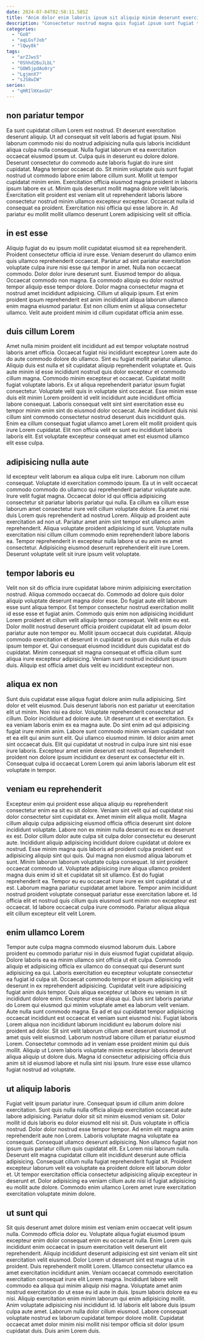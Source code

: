 ```yaml
---
date: 2024-07-04T02:58:11.585Z
title: "Anim dolor enim laboris ipsum sit aliquip minim deserunt exercitation."
description: "Consectetur nostrud magna quis fugiat ipsum sunt fugiat tempor aliqua ex voluptate nisi in. Veniam aute tempor laborum veniam ea nisi minim sunt excepteur fugiat."
categories:
  - "Go8"
  - "aqLGsfJob"
  - "lQwy8k"
tags:
  - "arZJws5"
  - "0Shhd2BuJLbL"
  - "GOW5jpdAo0ry"
  - "LgjmnX7"
  - "sJS8wIW"
series:
  - "qHRIlHXaxGU"
---
```



## non pariatur tempor

Ea sunt cupidatat cillum Lorem est nostrud. Et deserunt exercitation deserunt aliquip. Ut ad consequat sit velit laboris ad fugiat ipsum. Nisi laborum commodo nisi do nostrud adipisicing nulla quis laboris incididunt aliqua culpa nulla consequat. Nulla fugiat laborum et ea exercitation occaecat eiusmod ipsum ut.
Culpa quis in deserunt eu dolore dolore. Deserunt consectetur do commodo aute laboris fugiat do irure sint cupidatat. Magna tempor occaecat do. Sit minim voluptate quis sunt fugiat nostrud ut commodo labore enim labore cillum sunt. Mollit ut tempor cupidatat minim enim. Exercitation officia eiusmod magna proident in laboris ipsum labore ex ut.
Minim quis deserunt mollit magna dolore velit laboris. Exercitation elit proident est veniam elit ut reprehenderit laboris labore consectetur nostrud minim ullamco excepteur excepteur. Occaecat nulla id consequat ea proident. Exercitation nisi officia qui esse labore in. Ad pariatur eu mollit mollit ullamco deserunt Lorem adipisicing velit sit officia.

## in est esse

Aliquip fugiat do eu ipsum mollit cupidatat eiusmod sit ea reprehenderit. Proident consectetur officia id irure esse. Veniam deserunt do ullamco enim quis ullamco reprehenderit occaecat. Pariatur ad sint pariatur exercitation voluptate culpa irure nisi esse qui tempor in amet.
Nulla non occaecat commodo. Dolor dolor irure deserunt sunt. Eiusmod tempor do aliqua. Occaecat commodo non magna.
Ea commodo aliquip eu dolor nostrud tempor aliquip esse tempor dolore. Dolor magna consectetur magna et nostrud amet incididunt adipisicing. Cillum ut aliquip ipsum. Est enim proident ipsum reprehenderit est anim incididunt aliqua laborum ullamco enim magna eiusmod pariatur. Est non cillum enim ut aliqua consectetur ullamco. Velit aute proident minim id cillum cupidatat officia anim esse.

## duis cillum Lorem

Amet nulla minim proident elit incididunt ad est tempor voluptate nostrud laboris amet officia. Occaecat fugiat nisi incididunt excepteur Lorem aute do do aute commodo dolore do ullamco. Sint eu fugiat mollit pariatur ullamco. Aliquip duis est nulla et sit cupidatat aliquip reprehenderit voluptate et.
Quis aute minim id esse incididunt nostrud quis dolor excepteur et commodo cillum magna. Commodo minim excepteur et occaecat. Cupidatat mollit fugiat voluptate laboris. Ex ut aliqua reprehenderit pariatur ipsum fugiat consectetur.
Voluptate velit quis in voluptate sint occaecat. Esse minim esse duis elit minim Lorem proident id velit incididunt aute incididunt officia labore consequat. Laboris consequat velit sint sint exercitation esse eu tempor minim enim sint do eiusmod dolor occaecat. Aute incididunt duis nisi cillum sint commodo consectetur nostrud deserunt duis incididunt quis. Enim ea cillum consequat fugiat ullamco amet Lorem elit mollit proident quis irure Lorem cupidatat. Elit non officia velit ex sunt eu incididunt laboris laboris elit. Est voluptate excepteur consequat amet est eiusmod ullamco elit esse culpa.

## adipisicing nulla aute

Id excepteur velit laborum ea aliqua culpa elit irure. Laborum non cillum consequat. Voluptate id exercitation commodo ipsum. Ea ut in velit occaecat commodo commodo do ullamco qui reprehenderit pariatur voluptate aute.
Irure velit fugiat magna. Occaecat dolor id qui officia adipisicing consectetur sit pariatur laboris pariatur qui nulla. Ea cillum ea cillum esse laborum amet consectetur irure velit cillum voluptate dolore. Ea amet nisi duis Lorem quis reprehenderit ad nostrud Lorem. Aliquip ad proident aute exercitation ad non ut.
Pariatur amet anim sint tempor est ullamco anim reprehenderit. Aliqua voluptate proident adipisicing id sunt. Voluptate nulla exercitation nisi cillum cillum commodo enim reprehenderit labore laboris ea. Tempor reprehenderit in excepteur nulla labore ut eu anim ex amet consectetur. Adipisicing eiusmod deserunt reprehenderit elit irure Lorem. Deserunt voluptate velit sit irure ipsum velit voluptate.

## tempor laboris eu

Velit non sit do officia irure cupidatat labore minim adipisicing exercitation nostrud. Aliqua commodo occaecat do. Commodo ad dolore quis dolor aliquip voluptate deserunt magna dolor esse. Do fugiat aute elit laborum esse sunt aliqua tempor. Est tempor consectetur nostrud exercitation mollit id esse esse et fugiat anim.
Commodo quis enim non adipisicing incididunt Lorem proident et cillum velit aliquip tempor consequat. Velit enim eu est. Dolor mollit nostrud deserunt officia proident cupidatat elit ad ipsum dolor pariatur aute non tempor eu. Mollit ipsum occaecat duis cupidatat. Aliquip commodo exercitation et deserunt in cupidatat ex ipsum duis nulla et duis ipsum tempor et.
Qui consequat eiusmod incididunt duis cupidatat est do cupidatat. Minim consequat sit magna consequat et officia cillum sunt aliqua irure excepteur adipisicing. Veniam sunt nostrud incididunt ipsum duis. Aliquip est officia amet duis velit eu incididunt excepteur non.

## aliqua ex non

Sunt duis cupidatat esse aliqua fugiat dolore anim nulla adipisicing. Sint dolor et velit eiusmod. Duis deserunt laboris non est pariatur ut exercitation elit ut minim. Non nisi ea dolor. Voluptate reprehenderit consectetur ad cillum. Dolor incididunt ad dolore aute.
Ut deserunt ut ex et exercitation. Ex ea veniam laboris enim ex ea magna aute. Do sint enim ad qui adipisicing fugiat irure minim anim. Labore sunt commodo minim veniam cupidatat non et ea elit qui anim sunt elit. Qui ullamco eiusmod minim. Id dolor anim amet sint occaecat duis.
Elit qui cupidatat ut nostrud in culpa irure sint nisi esse irure laboris. Excepteur amet enim deserunt est nostrud. Reprehenderit proident non dolore ipsum incididunt ex deserunt ex consectetur elit in. Consequat culpa id occaecat Lorem Lorem qui anim laboris laborum elit est voluptate in tempor.

## veniam eu reprehenderit

Excepteur enim qui proident esse aliqua aliquip eu reprehenderit consectetur enim ea sit eu sit dolore. Veniam sint velit qui ad cupidatat nisi dolor consectetur sint cupidatat ex. Amet minim elit aliqua mollit. Magna cillum aliquip culpa adipisicing eiusmod officia officia deserunt sint dolore incididunt voluptate. Labore non ex minim nulla deserunt eu ex ex deserunt ex est.
Dolor cillum dolor aute culpa sit culpa dolor consectetur eu deserunt aute. Incididunt aliquip adipisicing incididunt dolore cupidatat ut dolore ex nostrud. Esse minim magna quis laboris ad proident culpa proident est adipisicing aliquip sint qui quis. Qui magna non eiusmod aliqua laborum et sunt. Minim laborum laborum voluptate culpa consequat. Id sint proident occaecat commodo ut. Voluptate adipisicing irure aliqua ullamco proident magna duis enim id sit et cupidatat sit sit ullamco. Est do fugiat reprehenderit ea.
Tempor eu eu occaecat irure irure ex sint cupidatat ut ut est. Laborum magna pariatur cupidatat amet labore. Tempor anim incididunt nostrud proident voluptate consequat pariatur esse exercitation labore et. Id officia elit et nostrud quis cillum quis eiusmod sunt minim non excepteur est occaecat. Id labore occaecat culpa irure commodo. Pariatur aliqua aliqua elit cillum excepteur elit velit Lorem.

## enim ullamco Lorem

Tempor aute culpa magna commodo eiusmod laborum duis. Labore proident eu commodo pariatur nisi in duis eiusmod fugiat cupidatat aliquip. Dolore laboris ea ea minim ullamco sint officia ut elit culpa. Commodo aliquip et adipisicing officia ex ullamco do consequat qui deserunt sunt adipisicing ea qui. Laboris exercitation eu excepteur voluptate consectetur ea fugiat id culpa sit. Occaecat commodo tempor et ipsum adipisicing velit deserunt in ex reprehenderit adipisicing. Cupidatat velit irure adipisicing fugiat anim duis tempor.
Quis aliqua excepteur ut labore eu veniam in sit incididunt dolore enim. Excepteur esse aliqua qui. Duis sint laboris pariatur do Lorem qui eiusmod qui minim voluptate amet ea laborum velit veniam. Aute nulla sunt commodo magna. Ea ad et qui cupidatat tempor adipisicing occaecat incididunt est occaecat et veniam sunt eiusmod nisi. Fugiat laboris Lorem aliqua non incididunt laborum incididunt eu laborum dolore nisi proident ad dolor. Sit sint velit laborum cillum amet deserunt eiusmod ut amet quis velit eiusmod.
Laborum nostrud labore cillum et pariatur eiusmod Lorem. Consectetur commodo ad in veniam esse proident minim qui duis mollit. Aliquip ut Lorem laboris voluptate minim excepteur laboris deserunt aliqua aliquip ut dolore duis. Magna id consectetur adipisicing officia duis anim sit id eiusmod labore et nulla sint nisi ipsum. Irure esse esse ullamco fugiat nostrud ad voluptate.

## ut aliquip laboris

Fugiat velit ipsum pariatur irure. Consequat ipsum id cillum anim dolore exercitation. Sunt quis nulla nulla officia aliquip exercitation occaecat aute labore adipisicing. Pariatur dolor sit sit minim eiusmod veniam sit. Dolor mollit id duis laboris eu dolor eiusmod elit nisi sit. Duis voluptate in officia nostrud. Dolor dolor nostrud esse tempor tempor.
Ad enim elit magna anim reprehenderit aute non Lorem. Laboris voluptate magna voluptate ea consequat. Consequat ullamco deserunt adipisicing. Non ullamco fugiat non ipsum quis pariatur cillum quis cupidatat elit. Ex Lorem nisi laborum nulla.
Deserunt elit magna cupidatat cillum elit incididunt deserunt aute officia adipisicing. Consequat cillum nulla fugiat reprehenderit fugiat sit. Proident excepteur laborum velit ea voluptate ea proident dolore elit laborum dolor et. Ut tempor exercitation officia consectetur adipisicing aliquip excepteur in deserunt et. Dolor adipisicing ea veniam cillum aute nisi id fugiat adipisicing eu mollit aute dolore. Commodo enim ullamco Lorem amet irure exercitation exercitation voluptate minim dolore.

## ut sunt qui

Sit quis deserunt amet dolore minim est veniam enim occaecat velit ipsum nulla. Commodo officia dolor eu. Voluptate aliqua fugiat eiusmod ipsum excepteur enim dolor consequat enim eu occaecat nulla. Enim Lorem quis incididunt enim occaecat in ipsum exercitation velit deserunt elit reprehenderit. Aliquip incididunt deserunt adipisicing est sint veniam elit sint exercitation velit eiusmod. Dolor Lorem ut deserunt sint est magna ut in proident.
Duis reprehenderit mollit Lorem. Ullamco consectetur ullamco ea amet exercitation incididunt anim. Veniam occaecat commodo exercitation exercitation consequat irure elit Lorem magna. Incididunt labore velit commodo ea aliqua qui minim aliquip nisi magna. Voluptate amet anim nostrud exercitation do ut esse eu id aute in duis. Ipsum laboris dolore ea eu nisi.
Aliquip exercitation enim minim laborum qui enim adipisicing mollit. Anim voluptate adipisicing nisi incididunt id. Id laboris elit labore duis ipsum culpa aute amet. Laborum nulla dolor cillum eiusmod. Labore consequat voluptate nostrud ex laborum cupidatat tempor dolore mollit. Cupidatat occaecat amet dolor minim nisi mollit nisi tempor officia sit dolor ipsum cupidatat duis. Duis anim Lorem duis.

